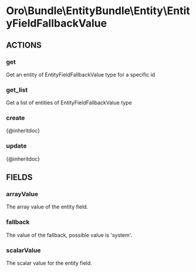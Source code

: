 # Oro\Bundle\EntityBundle\Entity\EntityFieldFallbackValue

## ACTIONS

### get

Get an entity of EntityFieldFallbackValue type for a specific id

### get_list

Get a list of entities of EntityFieldFallbackValue type

### create

{@inheritdoc}

### update

{@inheritdoc}

## FIELDS

### arrayValue

The array value of the entity field.

### fallback

The value of the fallback, possible value is 'system'.

### scalarValue

The scalar value for the entity field.
